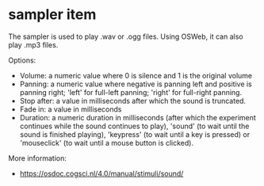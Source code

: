 # sampler item

The sampler is used to play .wav or .ogg files. Using OSWeb, it can also play .mp3 files.

Options: 

- Volume: a numeric value where 0 is silence and 1 is the original volume
- Panning: a numeric value where negative is panning left and positive is panning right; 'left' for full-left panning; 'right' for full-right panning.
- Stop after: a value in milliseconds after which the sound is truncated.
- Fade in: a value in milliseconds
- Duration: a numeric duration in milliseconds (after which the experiment continues while the sound continues to play), 'sound' (to wait until the sound is finished playing), 'keypress' (to wait until a key is pressed) or 'mouseclick' (to wait until a mouse button is clicked).

More information:

- <https://osdoc.cogsci.nl/4.0/manual/stimuli/sound/>
